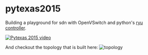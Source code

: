 # pytexas2015

Building a playground for sdn with OpenVSwitch and python's [ryu controller]().

[![Pytexas 2015 video](http://img.youtube.com/vi/yHxeu7-Wb9w/0.jpg)](http://www.youtube.com/watch?v=yHxeu7-Wb9w)

And checkout the topology that is built here:
![topology](/test%20topology.png)

